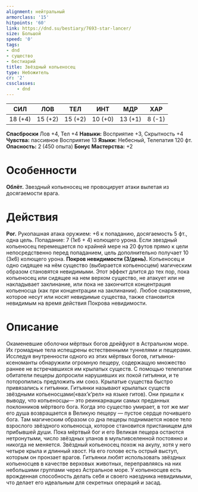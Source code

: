 ```yaml
---
alignment: нейтральный
armorclass: '15'
hitpoints: '60'
link: https://dnd.su/bestiary/7693-star-lancer/
size: Большой
speed: '0'
tags:
- dnd
- существо
- бестиарий
title: Звёздный копьеносец
type: Небожитель
cr: '2'
cssclasses:
    - dnd
---
```



| СИЛ | ЛОВ | ТЕЛ | ИНТ | МДР | ХАР |
|---|---|---|---|---|---|
| 18 (+4) | 15 (+2) | 15 (+2) | 10 (+0) | 13 (+1) | 8 (-1) |
**Спасброски** Лов +4, Тел +4
**Навыки:** Восприятие +3, Скрытность +4
**Чувства:** пассивное Восприятие 13
**Языки:** Небесный, Телепатия 120 фт.
**Опасность:** 2 (450 опыта)
**Бонус Мастерства:** +2


# Особенности
**Облёт.** Звездный копьеносец не провоцирует атаки вылетая из досягаемости врага.


# Действия
**Рог.** Рукопашная атака оружием: +6 к попаданию, досягаемость 5 фт., одна цель. Попадание: 7 (1к6 + 4) колющего урона. Если звездный копьеносец перемещается по крайней мере на 20 футов прямо к цели непосредственно перед попаданием, цель дополнительно получает 10 (3к6) колющего урона.
**Покров невидимости (3/день).** Копьеносец и одно сидящее на нём существо (выбирается копьеносцем) магическим образом становятся невидимыми. Этот эффект длится до тех пор, пока копьеносец или сидящее на нем верхом существо, не атакует или не накладывает заклинание, или пока не закончится концентрация копьеносца (как при концентрации на заклинании). Любое снаряжение, которое несут или носят невидимые существа, также становится невидимым на время действия Покрова невидимости.


# Описание
Окаменевшие оболочки мёртвых богов дрейфуют в Астральном море. Их громадные тела испещрены естественными туннелями и пещерами. Исследуя внутренности одного из этих мёртвых богов, гитъянки-ксеноманты обнаружили огромную пещеру, содержащую множество раннее не встречавшихся им крылатых существ. С помощью телепатии обитатели пещеры допросили нарушивших их покой гитъянки, и те поторопились предложить им союз. Крылатые существа быстро привязались к гитъянки. Гитъянки называют крылатых существ звёздными копьеносцами(«вах’к’рел» на языке гитов). Они пришли к выводу, что копьеносцы— это реинкарнации самых преданных поклонников мёртвого бога. Когда это существо умирает, в тот же миг его душа возвращается в Великую пещеру — пустое сердце почившего бога. Там магическим образом со дна пещеры поднимается новое тело взрослого звёздного копьеносца, которое становится пристанищем для прибывшей души. Пока мёртвый бог и его Великая пещера остаются нетронутыми, число звёздных уланов в мультивселенной постоянно и никогда не меняется. Звёздный копьеносец похож на акулу, хотя у него четыре крыла и длинный хвост. На его голове есть острый выступ, которым он пронзает врагов. Гитъянки любят использовать звёздных копьеносцев в качестве верховых животных, переправляясь на них небольшими группами через Астральное море. У копьеносцев есть врожденная способность делать себя и своего наездника невидимыми, что делает его идеальным для секретных операций и засад.